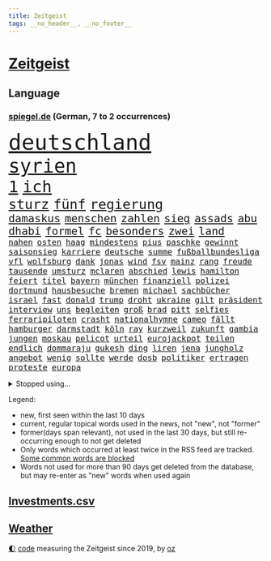 ```yaml
---
title: Zeitgeist
tags: __no_header__, __no_footer__
---
```


# [Zeitgeist](https://oliz.io/zeitgeist/)

## Language

<h3><a href="https://www.spiegel.de" target="_blank">spiegel.de</a> (German, 7 to 2 occurrences)</h3>
<p style="font-family:monospace">
<span style="font-size:32pt"><a href="news_links.html#deutschland" class="current">deutschland</a></span>
<br>
<span style="font-size:28pt"><a href="news_links.html#syrien" class="current">syrien</a></span>
<br>
<span style="font-size:24pt"><a href="news_links.html#1" class="current">1</a></span>
<span style="font-size:24pt"><a href="news_links.html#ich" class="current">ich</a></span>
<br>
<span style="font-size:20pt"><a href="news_links.html#sturz" class="current">sturz</a></span>
<span style="font-size:20pt"><a href="news_links.html#fünf" class="current">fünf</a></span>
<span style="font-size:20pt"><a href="news_links.html#regierung" class="current">regierung</a></span>
<br>
<span style="font-size:16pt"><a href="news_links.html#damaskus" class="current">damaskus</a></span>
<span style="font-size:16pt"><a href="news_links.html#menschen" class="current">menschen</a></span>
<span style="font-size:16pt"><a href="news_links.html#zahlen" class="current">zahlen</a></span>
<span style="font-size:16pt"><a href="news_links.html#sieg" class="current">sieg</a></span>
<span style="font-size:16pt"><a href="news_links.html#assads" class="new">assads</a></span>
<span style="font-size:16pt"><a href="news_links.html#abu" class="current">abu</a></span>
<span style="font-size:16pt"><a href="news_links.html#dhabi" class="current">dhabi</a></span>
<span style="font-size:16pt"><a href="news_links.html#formel" class="current">formel</a></span>
<span style="font-size:16pt"><a href="news_links.html#fc" class="current">fc</a></span>
<span style="font-size:16pt"><a href="news_links.html#besonders" class="current">besonders</a></span>
<span style="font-size:16pt"><a href="news_links.html#zwei" class="current">zwei</a></span>
<span style="font-size:16pt"><a href="news_links.html#land" class="current">land</a></span>
<br>
<span style="font-size:12pt"><a href="news_links.html#nahen" class="current">nahen</a></span>
<span style="font-size:12pt"><a href="news_links.html#osten" class="current">osten</a></span>
<span style="font-size:12pt"><a href="news_links.html#haag" class="current">haag</a></span>
<span style="font-size:12pt"><a href="news_links.html#mindestens" class="current">mindestens</a></span>
<span style="font-size:12pt"><a href="news_links.html#pius" class="current">pius</a></span>
<span style="font-size:12pt"><a href="news_links.html#paschke" class="current">paschke</a></span>
<span style="font-size:12pt"><a href="news_links.html#gewinnt" class="current">gewinnt</a></span>
<span style="font-size:12pt"><a href="news_links.html#saisonsieg" class="current">saisonsieg</a></span>
<span style="font-size:12pt"><a href="news_links.html#karriere" class="current">karriere</a></span>
<span style="font-size:12pt"><a href="news_links.html#deutsche" class="current">deutsche</a></span>
<span style="font-size:12pt"><a href="news_links.html#summe" class="current">summe</a></span>
<span style="font-size:12pt"><a href="news_links.html#fußballbundesliga" class="current">fußballbundesliga</a></span>
<span style="font-size:12pt"><a href="news_links.html#vfl" class="current">vfl</a></span>
<span style="font-size:12pt"><a href="news_links.html#wolfsburg" class="current">wolfsburg</a></span>
<span style="font-size:12pt"><a href="news_links.html#dank" class="current">dank</a></span>
<span style="font-size:12pt"><a href="news_links.html#jonas" class="new">jonas</a></span>
<span style="font-size:12pt"><a href="news_links.html#wind" class="current">wind</a></span>
<span style="font-size:12pt"><a href="news_links.html#fsv" class="current">fsv</a></span>
<span style="font-size:12pt"><a href="news_links.html#mainz" class="current">mainz</a></span>
<span style="font-size:12pt"><a href="news_links.html#rang" class="current">rang</a></span>
<span style="font-size:12pt"><a href="news_links.html#freude" class="current">freude</a></span>
<span style="font-size:12pt"><a href="news_links.html#tausende" class="current">tausende</a></span>
<span style="font-size:12pt"><a href="news_links.html#umsturz" class="new">umsturz</a></span>
<span style="font-size:12pt"><a href="news_links.html#mclaren" class="current">mclaren</a></span>
<span style="font-size:12pt"><a href="news_links.html#abschied" class="current">abschied</a></span>
<span style="font-size:12pt"><a href="news_links.html#lewis" class="current">lewis</a></span>
<span style="font-size:12pt"><a href="news_links.html#hamilton" class="current">hamilton</a></span>
<span style="font-size:12pt"><a href="news_links.html#feiert" class="current">feiert</a></span>
<span style="font-size:12pt"><a href="news_links.html#titel" class="current">titel</a></span>
<span style="font-size:12pt"><a href="news_links.html#bayern" class="current">bayern</a></span>
<span style="font-size:12pt"><a href="news_links.html#münchen" class="current">münchen</a></span>
<span style="font-size:12pt"><a href="news_links.html#finanziell" class="current">finanziell</a></span>
<span style="font-size:12pt"><a href="news_links.html#polizei" class="current">polizei</a></span>
<span style="font-size:12pt"><a href="news_links.html#dortmund" class="current">dortmund</a></span>
<span style="font-size:12pt"><a href="news_links.html#hausbesuche" class="current">hausbesuche</a></span>
<span style="font-size:12pt"><a href="news_links.html#bremen" class="current">bremen</a></span>
<span style="font-size:12pt"><a href="news_links.html#michael" class="current">michael</a></span>
<span style="font-size:12pt"><a href="news_links.html#sachbücher" class="new">sachbücher</a></span>
<span style="font-size:12pt"><a href="news_links.html#israel" class="current">israel</a></span>
<span style="font-size:12pt"><a href="news_links.html#fast" class="current">fast</a></span>
<span style="font-size:12pt"><a href="news_links.html#donald" class="current">donald</a></span>
<span style="font-size:12pt"><a href="news_links.html#trump" class="current">trump</a></span>
<span style="font-size:12pt"><a href="news_links.html#droht" class="current">droht</a></span>
<span style="font-size:12pt"><a href="news_links.html#ukraine" class="current">ukraine</a></span>
<span style="font-size:12pt"><a href="news_links.html#gilt" class="current">gilt</a></span>
<span style="font-size:12pt"><a href="news_links.html#präsident" class="current">präsident</a></span>
<span style="font-size:12pt"><a href="news_links.html#interview" class="current">interview</a></span>
<span style="font-size:12pt"><a href="news_links.html#uns" class="current">uns</a></span>
<span style="font-size:12pt"><a href="news_links.html#begleiten" class="new">begleiten</a></span>
<span style="font-size:12pt"><a href="news_links.html#groß" class="current">groß</a></span>
<span style="font-size:12pt"><a href="news_links.html#brad" class="new">brad</a></span>
<span style="font-size:12pt"><a href="news_links.html#pitt" class="new">pitt</a></span>
<span style="font-size:12pt"><a href="news_links.html#selfies" class="current">selfies</a></span>
<span style="font-size:12pt"><a href="news_links.html#ferraripiloten" class="new">ferraripiloten</a></span>
<span style="font-size:12pt"><a href="news_links.html#crasht" class="current">crasht</a></span>
<span style="font-size:12pt"><a href="news_links.html#nationalhymne" class="current">nationalhymne</a></span>
<span style="font-size:12pt"><a href="news_links.html#cameo" class="new">cameo</a></span>
<span style="font-size:12pt"><a href="news_links.html#fällt" class="current">fällt</a></span>
<span style="font-size:12pt"><a href="news_links.html#hamburger" class="current">hamburger</a></span>
<span style="font-size:12pt"><a href="news_links.html#darmstadt" class="current">darmstadt</a></span>
<span style="font-size:12pt"><a href="news_links.html#köln" class="current">köln</a></span>
<span style="font-size:12pt"><a href="news_links.html#ray" class="current">ray</a></span>
<span style="font-size:12pt"><a href="news_links.html#kurzweil" class="new">kurzweil</a></span>
<span style="font-size:12pt"><a href="news_links.html#zukunft" class="current">zukunft</a></span>
<span style="font-size:12pt"><a href="news_links.html#gambia" class="new">gambia</a></span>
<span style="font-size:12pt"><a href="news_links.html#jungen" class="current">jungen</a></span>
<span style="font-size:12pt"><a href="news_links.html#moskau" class="current">moskau</a></span>
<span style="font-size:12pt"><a href="news_links.html#pelicot" class="current">pelicot</a></span>
<span style="font-size:12pt"><a href="news_links.html#urteil" class="current">urteil</a></span>
<span style="font-size:12pt"><a href="news_links.html#eurojackpot" class="new">eurojackpot</a></span>
<span style="font-size:12pt"><a href="news_links.html#teilen" class="current">teilen</a></span>
<span style="font-size:12pt"><a href="news_links.html#endlich" class="current">endlich</a></span>
<span style="font-size:12pt"><a href="news_links.html#dommaraju" class="current">dommaraju</a></span>
<span style="font-size:12pt"><a href="news_links.html#gukesh" class="current">gukesh</a></span>
<span style="font-size:12pt"><a href="news_links.html#ding" class="current">ding</a></span>
<span style="font-size:12pt"><a href="news_links.html#liren" class="current">liren</a></span>
<span style="font-size:12pt"><a href="news_links.html#jena" class="current">jena</a></span>
<span style="font-size:12pt"><a href="news_links.html#jungholz" class="new">jungholz</a></span>
<span style="font-size:12pt"><a href="news_links.html#angebot" class="current">angebot</a></span>
<span style="font-size:12pt"><a href="news_links.html#wenig" class="current">wenig</a></span>
<span style="font-size:12pt"><a href="news_links.html#sollte" class="current">sollte</a></span>
<span style="font-size:12pt"><a href="news_links.html#werde" class="current">werde</a></span>
<span style="font-size:12pt"><a href="news_links.html#dosb" class="new">dosb</a></span>
<span style="font-size:12pt"><a href="news_links.html#politiker" class="current">politiker</a></span>
<span style="font-size:12pt"><a href="news_links.html#ertragen" class="current">ertragen</a></span>
<span style="font-size:12pt"><a href="news_links.html#proteste" class="current">proteste</a></span>
<span style="font-size:12pt"><a href="news_links.html#europa" class="current">europa</a></span>
</p>
<details>
<summary>Stopped using...</summary>
<p class="former" style="font-size:12pt">
enorm(1508) tempo(1508) vermutlich(1508) arsenal(1507) polizist(1507) ausgebrochen(1506) beamten(1506) gefährlichen(1506) tötete(1506) wechseln(1506) beobachten(1505) himmel(1505) krankenhäuser(1505) mannschaft(1505) sicherheitsbehörden(1505) verlegt(1505) forderungen(1504) landkreis(1504) lebensmittel(1504) nahmen(1504) 2018(1503) andreas(1503) betrieb(1503) durchsetzen(1503) helfer(1503) innenministerium(1503) tödlicher(1503) verhaftet(1503) corona(1502) ermöglichen(1502) infrage(1502) pressekonferenz(1502) willen(1502) covid(1501) pressestimmen(1501) software(1501) verlierer(1501) überall(1501) flugzeuge(1500) streitkräfte(1500) veranstaltung(1500) 19(1499) 500(1499) begründung(1499) bidens(1499) erklärung(1499) lebte(1499) löste(1499) mörder(1499) waffe(1499) welle(1499) all(1498) angeblichen(1498) erzählen(1498) käufer(1498) möglichst(1498) rest(1498) anspruch(1497) august(1497) nutzte(1497) party(1497) rassistischen(1497) üben(1497) roman(1496) öffnen(1496) 12(1495) erkennen(1495) hoher(1495) lösung(1495) mitteln(1495) super(1495) abstand(1494) demokratische(1494) islamischen(1494) töten(1494) anwälte(1493) endspiel(1493) verbände(1493) bestätigen(1492) zugelassen(1491) pflanzen(1490) filme(1489) tonnen(1489) bestehen(1488) überholt(1487) warm(1486) geschäftsführer(1485) fernsehen(1484) empfängt(1483) gesamten(1481) großem(1481) zurückgegangen(1479) politikerin(1478) prognose(1478) hilfen(1477) rettung(1476) vfb(1476) stress(1475) orten(1474) retter(1473) pleite(1470) schock(1469) vermisste(1467) verständnis(1467) thüringer(1463) energie(1462) drohne(1450) berichtete(1410) milliardär(1395) expräsidenten(1378) rückgang(1366) josef(1357) orte(1347) long(1323) 38(1275) abgegeben(1273) müll(1255) kolumbien(1253) erhofft(1187) börsen(1181) world(1168) entlasten(1163) hawaii(1163) worum(1146) halbes(1125) gestört(1101) otto(1089) entsteht(1086) einziger(1083) verletzung(1070) waffenlieferungen(1056) spektakel(1043) inhalte(1041) helikopter(1022) lohnen(1018) 2014(1016) nebenbei(983) töchter(982) brandenburger(979) empfang(979) lindners(974) niedersächsischen(963) heiß(935) dänischen(915) stockholm(904) schwächen(903) misshandelt(891) 86(890) angehörigen(888) gegenwart(884) nationale(882) setzten(878) wozu(875) verstoßen(871) entfernen(862) ähnlichen(857) angespannt(850) subventionen(840) wünsche(825) kommunikation(811) kündigung(807) eingriff(780) grenzgebiet(777) parallel(750) abgeben(749) spion(737) böhmermann(734) wirtschaftliche(728) roland(724) angriffs(720) 47(719) abschiebungen(716) steigern(711) jahresbeginn(710) größeren(705) legendäre(701) überschritten(699) reichsbürger(695) pokal(686) sachsens(684) umstrittener(682) leistungen(671) befasst(670) ricarda(670) weimar(662) baden(660) verschleppt(657) gravierende(656) freiwillige(655) kläger(650) panik(641) dfbpokal(639) basketball(627) wurzeln(626) 15jähriger(625) duisburg(620) überwunden(613) dringt(593) bar(581) beine(578) einsturz(577) experiment(577) nachts(577) erforscht(569) auffällig(568) court(567) spaniens(564) kretschmer(563) diebstahl(559) zürich(555) infolge(552) inhaftierte(550) iphones(546) mahnen(538) rasen(526) widerstands(522) zügen(522) steve(514) quellen(513) benachteiligt(509) interessiert(508) milliardenschweren(508) afdpolitiker(499) erweitert(498) goldene(495) leitartikel(493) football(485) stützen(483) bewaffnete(482) butter(477) margot(473) belohnt(472) geprüft(471) geöffnet(471) gedreht(470) niemanden(467) stoppte(463) afdchef(454) überqueren(454) schach(451) kontrollverlust(448) rtl(445) tvsender(438) 12000(431) anläuft(428) streaminganbietern(428) verfolgte(427) qualifikation(425) sportlich(425) demokratischen(423) darstellung(421) grenzregion(417) verdrängt(416) raumstation(414) mobbing(413) lahmgelegt(410) intern(405) gerechnet(404) emotionaler(397) überraschende(395) wilde(393) neukölln(389) vulkanausbruch(389) wagt(389) sicherheitsgründen(388) achtzigerjahre(384) belgischen(383) brandt(383) wild(382) abschiebung(379) raab(378) fußballspieler(375) positioniert(374) beyoncé(373) großvater(373) mangelt(372) ampelpartner(369) arbeitsrecht(368) manch(368) perry(366) strengen(366) erfolgsserie(364) ehepaar(362) wisconsin(362) produzent(360) haftstrafen(356) siegerin(353) jacob(352) dfbteam(351) einverstanden(350) exprofi(349) verhelfen(349) robbie(348) stoffe(342) südosten(341) uganda(340) is(338) zeitalter(336) buchempfehlungen(335) positives(335) befand(334) besitzen(334) falle(332) omas(330) on(328) zurückgewiesen(328) alkoholkonsum(327) frühzeitig(326) stürmt(326) schimpft(324) behandlung(323) frustriert(323) gebrannt(322) spekulationen(322) provokation(321) athen(320) mögen(320) bezeichnete(318) hansa(318) rammte(318) donbass(316) nvidia(316) kreise(313) passagier(313) normalerweise(312) christina(311) briten(310) emobilität(306) wassermassen(306) 2006(305) sächsische(305) direkten(301) erhöhte(299) gefühlt(299) kinos(298) 65jährige(297) begraben(296) ball(290) korrigiert(290) milch(288) gespendet(287) hitlergruß(287) contest(286) eurovision(286) aufgespürt(285) macher(284) ismail(283) albion(279) riefen(279) brot(275) mallorca(275) usflugzeugbauer(275) geschichten(274) häusern(274) olivia(274) sportlichen(273) gerieten(272) fragte(269) frist(269) maximilian(269) verzögern(269) 450(267) polizeibeamte(267) schätzt(267) regenfällen(266) uswahlkampf(266) falschinformationen(265) rasch(265) regimes(261) riesiger(261) superstars(261) geheimdiensten(260) rechtslage(260) wahlkampfveranstaltung(260) großvaters(259) kreativ(258) tvshow(258) übertrieben(258) persönlichkeit(256) running(256) versöhnung(256) entlang(255) silber(254) ringe(253) beworfen(252) erfüllung(252) genervt(251) gleiche(249) vertritt(249) ehen(248) klassenerhalt(248) auftreten(246) mischung(246) staatspräsident(245) erdrutsche(244) vermont(244) arbeitsbedingungen(243) spitzenkandidat(242) zucker(241) bewerten(239) gelsenkirchen(237) netzwerken(236) strahlkraft(236) verdächtig(233) boss(232) fangen(231) noah(229) vegane(229) katja(228) dämpft(227) trümmer(227) locker(225) louis(225) wehrmacht(225) türen(224) gesellschaftlichen(223) gesprächskanäle(222) ressourcen(222) sozialer(221) elektromobilität(220) gesenkt(220) benutzt(219) toren(217) bündnisse(216) schürt(215) bruno(214) loben(214) pelosi(214) verunsichert(214) konzerten(213) vergeltungsschlag(211) verspielt(210) brighton(209) entschädigen(209) hove(209) vergisst(209) abonnenten(208) auswärtiges(205) schwangere(205) stromnetz(205) morgan(204) angeschlossen(203) protokoll(203) angetreten(201) überflutet(201) kriselnden(200) shows(200) kommentare(199) rekordwert(199) ideal(198) jeweiligen(198) sportwissenschaftler(198) flüchtlingslager(196) taktik(196) besuchte(195) bnd(195) ankara(194) forschenden(193) freunden(193) meinungsfreiheit(193) voraussetzungen(193) likes(192) engagierte(191) entgegenzusetzen(190) späteren(190) verbrecher(189) intensiven(188) arbeitslosigkeit(187) ego(187) adams(186) enkelin(185) anliegen(184) juan(184) komme(184) rasmus(184) leclerc(182) resolution(179) steven(179) anspannung(178) faust(178) fußballspiele(178) griechischen(178) stiegen(175) mächtig(173) scotland(173) verschwörungsmythen(173) yard(173) ähnelt(172) 23jähriger(171) apotheken(171) schulze(171) verschiedener(171) klimawandels(170) erdrutschen(169) meisterin(168) verwaltungsgericht(168) hannes(167) sturzfluten(167) jubelt(164) militärmanöver(164) niedrigste(164) cornelius(163) dieckmann(163) ereignisse(163) hinrichten(163) kinshasa(163) supreme(163) lügt(162) wahlkreis(162) gabe(160) wussten(160) auswärtsspiel(159) nbastar(159) doppelspitze(158) papa(158) ross(157) back(156) grenzwerte(156) linkenchefin(156) verabschiedete(156) bürgerinnen(155) funk(155) lehnte(155) flüchteten(154) schwangerschaft(154) alliierten(153) entgleisung(152) nachtzug(152) pita(152) 33jähriger(151) psychotherapeut(151) retteten(151) indonesischen(150) jemanden(150) eingebrochen(149) hollywoodstars(149) weltraum(149) umgesetzt(148) beifahrer(147) fragwürdig(147) neuulm(147) opa(147) sklerose(147) verstärken(146) grönemeyer(145) klose(145) miroslav(145) aniston(144) schwarzarbeit(143) grundsatzentscheidung(142) halter(142) hofer(142) parteigründerin(142) passende(142) stach(141) eugh(140) intelligence(140) kuriosen(138) alkoholfahrt(137) attestiert(137) ausländischen(137) lebe(136) waffengewalt(136) überwiegend(136) bootsunglück(135) ryanair(135) unausweichlich(135) weltgesundheitsorganisation(135) 41(133) baseball(133) jacksons(133) mittelschicht(133) quote(133) ussoldaten(133) sicherte(132) xaccount(132) inspiration(131) behauptungen(130) drehten(130) ertrunken(130) rico(130) wirbelsturm(130) privatleben(129) justizsenatorin(128) erschüttern(127) männlich(127) verbracht(127) überprüft(127) erschließen(126) sympathien(126) badenberg(125) heimwm(125) verborgen(125) lacht(124) verwüstung(123) zugunsten(123) extinction(122) rebellion(122) bswchefin(120) derzeitige(120) abbrechen(119) anschlagsplänen(119) mobilisieren(119) unantastbar(119) flugzeugen(118) schmuggeln(118) schwedische(118) verübt(118) vorüber(118) demokratin(117) orbáns(117) tribüne(117) gehoben(116) moreno(116) wattenmeer(116) analysen(115) erweist(115) regierungsbildung(115) gewehr(114) jd(114) pitzke(114) privatjets(114) sparprogramm(114) vance(114) anrichten(113) artenschutz(113) gruppierung(113) rechtsextrem(113) gletscher(112) hose(112) reuter(112) rivalin(112) zögern(112) gepostet(111) postete(111) milwaukee(110) muhammad(110) auslöst(109) verbandschef(108) erfurt(107) zwillinge(107) prix(106) ampelkrise(105) riesig(105) rückschläge(105) sechster(105) steuerbetrug(105) einzigartigen(104) lateinamerika(104) wesen(104) kalifornischen(103) kreta(103) suchmaschine(103) vandalismus(103) 1995(102) autokraten(101) bruce(101) herausfordert(101) malaika(101) medienkonsum(101) mihambo(101) sportwelt(101) vernichtet(101) weint(101) datum(100) ermöglicht(100) kripo(100) schuldigen(100) zentrums(100) 18000(99) diebesgut(99) einigkeit(99) mittag(99) zone(99) militante(98) swifties(98) gutachter(97) uspräsidentschaftskandidat(97) bagger(96) gefährt(96) impfgegner(96) nelles(96) verfolgungsjagd(96) arnold(95) brennender(95) ludwig(95) unabhängigkeit(95) hey(94) krankschreibung(94) spdaußenpolitiker(94) würzburg(94) umweltkatastrophe(93) nina(92) satiriker(92) anhaltende(91) landesweit(91) technischer(91) verlegers(91) wolf(91) altbekannten(90) arbeitsbelastung(90) asiatischen(90) biologische(90) nationalstürmer(90) typisch(90) breakerin(89) podcaster(89) rogan(89) uspräsidentschaftswahl(89) zeitreise(89) überdosis(89) bevorstehen(88) ergangen(88) gesichtserkennung(88) gleicht(88) gíslason(88) letztlich(88) unterliefen(88) konkretisiert(87) armenviertel(86) elizabeth(86) japanischer(86) ruderte(86) rückführungen(86) verschwörung(86) englisch(85) lebzeiten(85) verbannt(85) anhängern(84) gunn(84) rachael(84) wirksam(84) aufwachsen(83) gegenangriff(83) herab(83) krisenregion(82) leichtathletin(82) modells(82) spürbare(82) unverhohlen(82) zerfällt(82) 30000(81) fackel(81) intelligente(81) kapitol(81) preisgekrönt(81) uspräsidentschaftskandidatin(81) 94(80) bekämpft(80) diskutierten(80) egoistisch(80) entertainer(80) ines(80) klauen(80) klemm(80) nutzlos(80) ohrfeige(80) schlagersängerin(80) stahlsparte(80) trumplager(80) abzuschreiben(79) beklagte(79) ikea(79) polizeikräfte(79) polizeischutz(79) schützenhilfe(79) werbeverbot(79) zwangsweise(79) 32jähriger(78) ausführlich(78) bakterien(78) käse(78) legenden(78) schwerdtner(78) state(78) #metoo(77) ahmad(77) gewandt(77) mutationen(77) propalästinademo(77) schwedischer(77) seil(77) sicherheitsbedenken(77) stromverbrauch(77) trumpfan(77) anästhesist(76) bemerkte(76) imbiss(76) lande(76) mobilisiert(76) uskorrespondent(76) usverteidigungsministerium(76) witze(76) böllern(75) dc(75) beschimpfte(74) diebstähle(74) eingestuft(74) kramatorsk(74) nachmittags(74) nachschub(74) pakistanischen(74) remakes(74) revision(74) ss(74) thüringenwahl(74) verwandelt(74) skandierten(73) südfrankreich(73) banner(72) benötigen(72) bergungsarbeiten(72) rahmenbedingungen(72) unifil(72) befruchtung(71) bezwingt(71) erfolgschancen(71) nochmals(71) parteivorsitz(71) ausgewiesen(70) befugnisse(70) dfbkader(70) francis(70) gestiegenen(70) klum(70) teller(70) dihk(69) geküsst(69) ironman(69) quentin(69) tarantino(69) tsmc(69) unfairen(69) verlängerte(69) zurückzutreten(69) eingestuften(68) gesetzes(68) missgeschick(68) rühmt(68) schicksalswahl(68) unentschlossene(68) bildungssystems(67) coman(67) essenziell(67) expartnerin(67) kingsley(67) krebserkrankung(67) ligaspiel(67) schwanken(67) springsteen(67) verrückte(67) ampelpartnern(66) autoritäre(66) brinkmann(66) caren(66) feierlichen(66) impfen(66) intensiviert(66) nullerjahre(66) verbraucherzentrale(66) fremder(65) fällig(65) garage(65) genutzten(65) meistermacher(65) taumelt(65) armes(64) aufsichtsratschef(64) empathie(64) hugo(64) militärjunta(64) meinungsbeitrag(63) taifun(63) verfügbaren(63) zugenommen(63) akzeptiert(62) bestritten(62) bundesrichter(62) legendären(62) nachlass(62) stöcken(62) angestimmt(61) aufhört(61) belohnen(61) berlinneukölln(61) kopfankopfrennen(61) krueger(61) restauriert(61) vda(61) vwchef(61) bastelt(60) festgehalten(60) morrissey(60) ricky(60) rock(60) spiegelkorrespondenten(60) zerbröselt(60) angesagtesten(59) eagles(59) gläubiger(59) michigan(59) nahostpolitik(59) worklifebalance(59) angefühlt(58) beugt(58) kaufprämie(58) raygun(58) uspräsidentschaftswahlen(58) heimisch(57) lebensmittelpreise(57) madrids(57) wahlfälschung(57) wahrheiten(57) carolabrücke(56) geworben(56) hecking(56) lügner(56) saintgermain(56) stimmzettel(56) yorks(56) freundlich(55) klingeln(55) lebensmittelchemiker(55) olivenöl(55) räumte(55) verdiente(55) ballon(54) esc(54) seinerseits(54) supertaifun(54) verfolger(54) distanzen(53) hosen(53) nachweis(53) studiert(53) dgb(52) eliteeinheit(52) härteren(52) smartwatches(52) transportieren(52) vertrieb(52) finanzbranche(50) hassen(50) katastrophengebiet(50) monteiro(50) nebel(50) night(50) saturday(50) verteidigungsausgaben(50) vielzahl(50) alien(49) bundesligasaison(49) doppelpack(49) eunutzer(49) leidwesen(49) manipulationsvorwürfe(49) shōgun(49) stichprobenartig(49) toiletten(49) titan(48) 180000(47) dauer(47) neapel(47) nepal(47) opferzahl(47) ausgezählt(46) eichhörnchen(46) fluten(46) gutverdiener(46) laiendarsteller(46) quelle(46) shanghai(46) strohe(46) unbarmherziger(46) untersagen(46) dateien(45) elternzeit(45) entweder(45) göring(45) halloweenparty(45) hermann(45) landespolitiker(45) myers(45) nadel(45) staatsgebiet(45) stimmabgabe(45) wahlkampfendspurt(45) wählergruppen(45) clinton(44) halloweenkostüm(44) holland(44) mithu(44) partieller(44) sanyal(44) todesurteil(44) vergebung(44) wahlnacht(44) wow(44) zunahme(44) winterreifen(43) 110(42) demografische(42) einlaufen(42) erschrecken(42) exekutiert(42) helene(42) kinderlieder(42) lenken(42) mikrofon(42) nsdap(42) raketenbeschuss(42) rechtsextremist(42) republikanern(42) votieren(42) vwkrise(42) beschädigte(41) ehemaliges(41) einstellungen(41) heben(41) hillary(41) roger(41) schauten(41) afc(40) besprüht(40) birmingham(40) dieb(40) freddy(40) gewinnwarnung(40) landtagspräsident(40) schuhe(40) wahlkommission(40) wegzudenken(40) cure(39) einsatzorte(39) hauptsitz(39) lehmann(39) umfunktioniert(39) vwkonzern(39) französischer(38) grünenspitze(38) muslimische(38) playoffrunde(38) pragmatismus(38) straßburg(38) trends(38) wettbewerbsfähigkeit(38) anpassen(37) artenvielfalt(37) bundesverbrechen(37) expolizist(37) fehleinschätzung(37) geregelt(37) hasskommentare(37) inhalten(37) libanesischen(37) preisentwicklung(37) wahlkampfspenden(37) übung(37) bezogen(36) bundespartei(36) gegentore(36) aktivismus(35) bestrafen(35) bundeswirtschaftsminister(35) ergeht(35) guterres(35) harris’(35) konsumieren(35) ordnungsrufe(35) palästinenserhilfswerk(35) panisch(35) produzierte(35) unogeneralsekretär(35) unrwa(35) untersuchten(35) zulasten(35) 1987(34) hochrangiges(34) kohlendioxid(34) most(34) ndr(34) büros(33) coronainfektion(33) geschäften(33) hilflos(33) kitool(33) pizzeria(33) prophetische(33) schmieden(33) anfechten(32) barrymore(32) branchenverband(32) drew(32) eindringlich(32) koalitionsgespräche(32) manipulieren(32) speichern(32) supermacht(32) arafat(31) aussterben(31) flügel(31) journalismus(31) stellantis(31) vwwerk(31) ehrlichkeit(30) erwarteten(30) exmitarbeiter(30) klaut(30) saint(30) sisters(30) traditionellen(30) verweigert(30) hirntumor(29) sexsymbol(29) zwecke(29) zwiebeln(29) downsyndrom(28) miosga(28) nebraska(28) patzt(28) verewigt(28) analogen(27) feiertag(27) kabine(27) örtlichen(27) gesetzesänderung(26) jüdischer(26) motiviert(26) neugierige(26) phoenix(26) suchergebnissen(26) überzeugungen(26) beweismaterial(25) billigflieger(25) feinden(25) schwärmt(25) ausblick(24) bergsteigen(24) dummheit(24) gelockt(24) himalaja(24) leistungsträger(24) minderjähriger(24) modeschöpfer(24) polizeikontrolle(24) zweitrangig(24) 15gradziel(23) antisemitismusresolution(23) ausgleichen(23) gerätselt(23) mexikanischen(23) tanken(23) versicherungen(23) beliebter(22) diskutierte(22) flaute(22) ikonisches(22) zusatzzölle(22) alleingänge(21) beschuldigten(21) filmsatire(21) ganderkesee(21) telefonischen(21) überweisung(21) eggert(20) fortan(20) insekten(20) sondierungsgespräche(20) verantwortungslos(20) wechselwähler(20) weltgemeinschaft(20) zerstörerische(20) ausziehen(19) blauhelmmission(19) deportieren(19) erzieher(19) fitnesstrend(19) märtyrer(19) sondierung(19) teig(19) schwächelnde(18) vampire(18) alan(17) alleinsein(17) antike(17) blasel(17) boys(17) enormer(17) erinnerungskultur(17) jette(17) körperteile(17) life(17) nietzard(17) opel(17) tarifstreit(17) verhängte(17) zendaya(17) bessert(16) jetzigen(16) müllteppich(16) neretva(16) opelmutter(16) radikalisierung(16) spohr(16) stabile(16) staudamm(16) trickserei(16) ungleichheit(16) unofriedenstruppe(16) unosoldaten(16) zelle(16) aberglaube(15) bestsellerautorin(15) atomuboote(14) entschlossen(14) ferguson(14) nbasaison(14) trommeln(14) umsetzung(14) bargel(13) ebay(13) gazas(13) gesänge(13) landesverbandes(13) luftverschmutzung(13) strukturellen(13) stuttgarts(13) vicky(13) überfälle(13) 22jähriger(12) fahre(12) fu(12) grippesaison(12) kunstfigur(12) kunststücke(12) legales(12) offizieller(12) gefängnismitarbeiter(11) justizvollzugsanstalt(11) letztem(11) merkwürdige(11) nordkoreanischer(11) stein(11) vergebens(11) wirtschaftsgipfel(11) überprüfen(11)
</p>
</details>
<p>Legend:
<ul>
<li><span class="new">new</span>, first seen within the last 10 days</li>
<li><span class="current">current</span>, regular topical words used in the news, not "new", not "former"</li>
<li><span class="former">former(days span relevant)</span>, not used in the last 30 days, but still re-occurring enough to not get deleted</li>
<li>Only words which occurred at least twice in the RSS feed are tracked. <a href="language/filters.py">Some common words are blocked</a></li>
<li>Words not used for more than 90 days get deleted from the database, but may re-enter as "new" words when used again</li>
</ul>
</p>

## [Investments](investments.html)[.csv](investments.csv)

## [Weather](weather.html)

<footer>
<a href="javascript:toggleTheme()" class="nav">🌓</a>
<a href="https://github.com/ooz/zeitgeist">code</a> measuring the Zeitgeist since 2019, by <a href="https://oliz.io">oz</a>
</footer>
